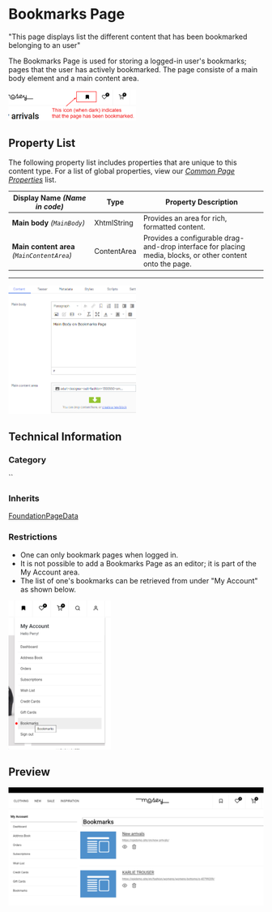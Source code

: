 # Bookmarks Page
"This page displays list the different content that has been bookmarked belonging to an user"

The Bookmarks Page is used for storing a logged-in user's bookmarks; pages that the user has actively bookmarked. The page consiste of a main body element and a main content area.

<img src="Screenshots/Bookmarks%20Page%20-%20Bookmark%20selection.png?raw=true" alt="Bookmark selection on a page" width="50%"/>

## Property List
The following property list includes properties that are unique to this content type. For a list of global properties, view our [*Common Page Properties*](./Common%20Page%20Properties.md) list.

Display Name *(Name in code)* | Type | Property Description
--------------|------|---------------
**Main body** *(`MainBody`)* | XhtmlString | Provides an area for rich, formatted content. 
**Main content area** *(`MainContentArea`)* | ContentArea | Provides a configurable drag-and-drop interface for placing media, blocks, or other content onto the page.

** **

<img src="Screenshots/Bookmarks%20Page%20-%20Content%20tab.png?raw=true" alt="Content tab of Bookmarks Page" width="50%"/>


## Technical Information

### Category
``

### Inherits
[FoundationPageData](Foundation%20Page%20Data.md)

### Restrictions
* One can only bookmark pages when logged in.
* It is not possible to add a Bookmarks Page as an editor; it is part of the My Account area.
* The list of one's bookmarks can be retrieved from under "My Account" as shown below.

<img src="Screenshots/Bookmarks%20Page%20-%20Bookmarks%20in%20My%20Account.PNG?raw=true" alt="Bookmarks in the My Account menu" width="40%"/>

## Preview
<img src="Screenshots/Bookmarks%20Page%20-%20OPE.png?raw=true" alt="Preview of a Bookmarks Page" width="100%"/>
